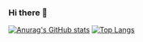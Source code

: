 ### Hi there 👋

[![Anurag's GitHub stats](https://github-readme-stats.vercel.app/api?username=t-east&theme=black)](https://github.com/anuraghazra/github-readme-stats)
[![Top Langs](https://github-readme-stats.vercel.app/api/top-langs/?username=t-east&theme=synthwave)](https://github.com/anuraghazra/github-readme-stats)


<!--
**t-east/t-east** is a ✨ _special_ ✨ repository because its `README.md` (this file) appears on your GitHub profile.

Here are some ideas to get you started:

- 🔭 I’m currently working on ...
- 🌱 I’m currently learning ...
- 👯 I’m looking to collaborate on ...
- 🤔 I’m looking for help with ...
- 💬 Ask me about ...
- 📫 How to reach me: ...
- 😄 Pronouns: ...
- ⚡ Fun fact: ...
-->
